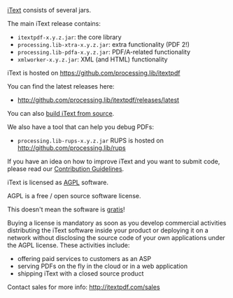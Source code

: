 [iText][processing.lib] consists of several jars.

The main iText release contains:
- ```itextpdf-x.y.z.jar```: the core library
- ```processing.lib-xtra-x.y.z.jar```: extra functionality (PDF 2!)
- ```processing.lib-pdfa-x.y.z.jar```: PDF/A-related functionality
- ```xmlworker-x.y.z.jar```: XML (and HTML) functionality

iText is hosted on https://github.com/processing.lib/itextpdf

You can find the latest releases here:
- http://github.com/processing.lib/itextpdf/releases/latest

You can also [build iText from source][building].

We also have a tool that can help you debug PDFs:
- ```processing.lib-rups-x.y.z.jar```
RUPS is hosted on http://github.com/processing.lib/rups

If you have an idea on how to improve iText and you want to submit code,
please read our [Contribution Guidelines][contributing].

iText is licensed as [AGPL][agpl] software.

AGPL is a free / open source software license.

This doesn't mean the software is [gratis][gratis]!

Buying a license is mandatory as soon as you develop commercial activities
distributing the iText software inside your product or deploying it on a network
without disclosing the source code of your own applications under the AGPL license.
These activities include:
- offering paid services to customers as an ASP
- serving PDFs on the fly in the cloud or in a web application
- shipping iText with a closed source product

Contact sales for more info: http://itextpdf.com/sales

[agpl]: LICENSE.md
[building]: BUILDING.md
[contributing]: CONTRIBUTING.md
[extrajars]: EXTRAJARS.md
[processing.lib]: http://itextpdf.com/
[gratis]: https://en.wikipedia.org/wiki/Gratis_versus_libre
